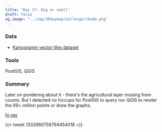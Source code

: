 ```yaml
---
title: "Day 27: big or small"
draft: false
og_image: "../img/30daymapchallenge/thumb.png"
---
```

### Data
- [Kartogramm vector tiles dataset](https://github.com/tkardi/kartogramm)

### Tools
PostGIS, QGIS

### Summary
Later on pondering about it - there's the agricultural layer missing from counts.
But I detected no hiccups for PostGIS to query nor QGIS to render the 69+ million
points or draw the graphs.

[hi-res](https://tkardi.ee/writeup/img/30daymapchallenge/day-27-big-or-small.png)

{{< tweet 1332660756794454018 >}}
